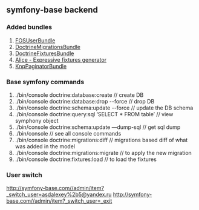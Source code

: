 ## symfony-base backend

### Added bundles
1. [FOSUserBundle](https://github.com/FriendsOfSymfony/FOSUserBundle)
2. [DoctrineMigrationsBundle](http://symfony.com/doc/current/bundles/DoctrineMigrationsBundle/index.html)
3. [DoctrineFixturesBundle](http://symfony.com/doc/current/bundles/DoctrineFixturesBundle/index.html)
4. [Alice - Expressive fixtures generator](https://github.com/nelmio/alice)
5. [KnpPaginatorBundle](https://github.com/KnpLabs/KnpPaginatorBundle)

### Base symfony commands
1. ./bin/console doctrine:database:create // create DB
2. ./bin/console doctrine:database:drop --force // drop DB
3. ./bin/console doctrine:schema:update --force  // update the DB schema
4. ./bin/console doctrine:query:sql ‘SELECT * FROM table’  // view symphony object
5. ./bin/console doctrine:schema:update —dump-sql  // get sql dump
6. ./bin/console  // see all console commands
7. ./bin/console doctrine:migrations:diff // migrations based diff of what was added in the model
8. ./bin/console doctrine:migrations:migrate // to apply the new migration
9. ./bin/console doctrine:fixtures:load // to load the fixtures

### User switch
http://symfony-base.com//admin/item?_switch_user=asdalexey%2b5@yandex.ru
http://symfony-base.com//admin/item?_switch_user=_exit